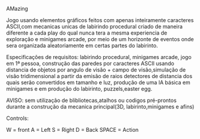 AMazing

Jogo usando elementos gráficos feitos com apenas inteiramente caracteres ASCII,com mecanicas unicas de labirindo procedural criado de maneira diferente a cada play do qual nunca tera a mesma experiencia de exploração e minigames arcade, por meio de um horizonte de eventos onde sera organizada aleatoriamente em certas partes do labirinto. 



Especificações de requisitos: labirindo procedural, minigames arcade, jogo em 1ª pessoa, construção das paredes por caracteres ASCII usando distancia de objetos por angulo de visão + campo de visão,simulação de visão tridimensional a partir da emisão de raios detectores de distancia dos quais serão convertidos em tamanho e luz, produção de uma IA básica em minigames e em produção do labirinto, puzzels,easter egg.

AVISO: sem utilização de blibliotecas,atalhos ou codigos pré-prontos durante a construção da mecanica principal(3D, labirinto,minigames e afins)


Controls:

W = front
A = Left
S = Right
D = Back
SPACE = Action